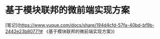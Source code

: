 
# 基于模块联邦的微前端实现方案

[笔记](https://www.yuque.com/docs/share/194d4cfd-57fa-40bd-bf9b-2442e23b8077?# 《基于模块联邦的微前端实现方案》)
